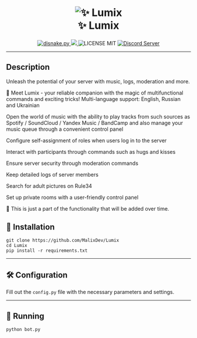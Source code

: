 <p align="light">
<h1 align="center">
  <br>
  <a><img src="https://cdn.discordapp.com/attachments/1151406452611751936/1191827299566366740/Lumix-CC_1.png" alt=" ✨ Lumix"></a>
  <br>
   ✨ Lumix
  <br>
</h1>
<h4 align="center"> </h4>
<p align="center">
  <a href="https://github.com/Rapptz/discord.py/">
    <img src="https://img.shields.io/badge/disnake-py-blue.svg" alt="disnake.py">
  </a>
  <a href="https://www.python.org/">
    <img src="https://img.shields.io/badge/Python-3.11.7-blue">
  </a>
  <a>
    <img src="https://img.shields.io/badge/license-MIT-green" alt="LICENSE MIT">
  </a>
  <a href="https://discord.gg/2HqTa66bZA">
    <img src="https://discord.com/api/guilds/1019681172940390430/widget.png" alt="Discord Server">
  </a>
</p>
</p>

___

## Description
Unleash the potential of your server with music, logs, moderation and more.

🌟 Meet Lumix - your reliable companion with the magic of multifunctional commands and exciting tricks!
Multi-language support: English, Russian and Ukrainian

Open the world of music with the ability to play tracks from such sources as Spotify / SoundCloud / Yandex Music / BandCamp and also manage your music queue through a convenient control panel

Configure self-assignment of roles when users log in to the server

Interact with participants through commands such as hugs and kisses

Ensure server security through moderation commands

Keep detailed logs of server members

Search for adult pictures on Rule34

Set up private rooms with a user-friendly control panel

🌟 This is just a part of the functionality that will be added over time.

## 🔑 Installation
```
git clone https://github.com/MalixDev/Lumix
cd Lumix
pip install -r requirements.txt
```
___


## 🛠 Configuration
Fill out the `config.py` file with the necessary parameters and settings.

___


## 🚀 Running

```
python bot.py
```
